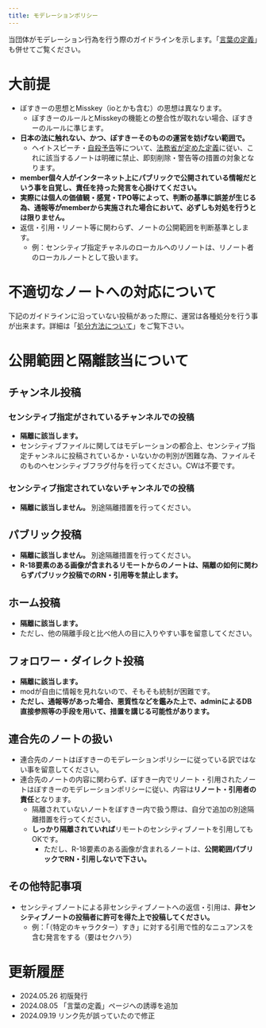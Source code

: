 ```yaml
---
title: モデレーションポリシー
---
```


当団体がモデレーション行為を行う際のガイドラインを示します。「[言葉の定義](/voskey-docs/voskey-docs/rules/important/00-word-definition/)」も併せてご覧ください。

# 大前提

- ぼすきーの思想とMisskey（ioとかも含む）の思想は異なります。
    - ぼすきーのルールとMisskeyの機能との整合性が取れない場合、ぼすきーのルールに準じます。
- **日本の法に触れない、かつ、ぼすきーそのものの運営を妨げない範囲で。**
    - ヘイトスピーチ・[自殺予告](https://www.jaipa.or.jp/info/2005/info_051005.html)等について、[法務省が定めた定義](https://www.moj.go.jp/JINKEN/jinken04_00108.html)に従い、これに該当するノートは明確に禁止、即刻削除・警告等の措置の対象となります。
- **member個々人がインターネット上にパブリックで公開されている情報だという事を自覚し、責任を持った発言を心掛けてください。**
- **実際には個人の価値観・感覚・TPO等によって、判断の基準に誤差が生じる為、通報等がmemberから実施された場合において、必ずしも対処を行うとは限りません。**
- 返信・引用・リノート等に関わらず、ノートの公開範囲を判断基準とします。
    - 例：センシティブ指定チャネルのローカルへのリノートは、リノート者のローカルノートとして扱います。

# 不適切なノートへの対応について

下記のガイドラインに沿っていない投稿があった際に、運営は各種処分を行う事が出来ます。詳細は「[処分方法について](/voskey-docs/voskey-docs/rules/important/03-disposal-methods/)」をご覧下さい。

# 公開範囲と隔離該当について

## チャンネル投稿

### センシティブ指定がされているチャンネルでの投稿

- **隔離に該当します。**
- センシティブファイルに関してはモデレーションの都合上、センシティブ指定チャンネルに投稿されているか・いないかの判別が困難な為、ファイルそのものへセンシティブフラグ付与を行ってください。CWは不要です。

### センシティブ指定されていないチャンネルでの投稿

- **隔離に該当しません。** 別途隔離措置を行ってください。

## パブリック投稿

- **隔離に該当しません。** 別途隔離措置を行ってください。
- **R-18要素のある画像が含まれるリモートからのノートは、隔離の如何に関わらずパブリック投稿でのRN・引用等を禁止します。**

## ホーム投稿

- **隔離に該当します。**
- ただし、他の隔離手段と比べ他人の目に入りやすい事を留意してください。

## フォロワー・ダイレクト投稿

- **隔離に該当します。**
- modが自由に情報を見れないので、そもそも統制が困難です。
- **ただし、通報等があった場合、悪質性などを鑑みた上で、adminによるDB直接参照等の手段を用いて、措置を講じる可能性があります。**

## 連合先のノートの扱い

- 連合先のノートはぼすきーのモデレーションポリシーに従っている訳ではない事を留意してください。
- 連合先のノートの内容に関わらず、ぼすきー内でリノート・引用されたノートはぼすきーのモデレーションポリシーに従い、内容は**リノート・引用者の責任**となります。
    - 隔離されていないノートをぼすきー内で扱う際は、自分で追加の別途隔離措置を行ってください。
    - **しっかり隔離されていれば**リモートのセンシティブノートを引用してもOKです。
        - ただし、R-18要素のある画像が含まれるノートは、**公開範囲パブリックでRN・引用しないで下さい。**

## その他特記事項

- センシティブノートによる非センシティブノートへの返信・引用は、**非センシティブノートの投稿者に許可を得た上で投稿してください。**
    - 例：「（特定のキャラクター）すき」に対する引用で性的なニュアンスを含む発言をする（要はセクハラ）

# 更新履歴

- 2024.05.26 初版発行
- 2024.08.05 「言葉の定義」ページへの誘導を追加
- 2024.09.19 リンク先が誤っていたので修正